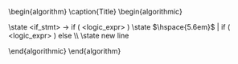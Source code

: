 \begin{algorithm}
\caption{Title}
\begin{algorithmic}

\state <if\_stmt> → if ( <logic\_expr> ) <stmt>
\state $\hspace{5.6em}$ | if ( <logic\_expr> ) <stmt> else <stmt> \\\\
\state new line

\end{algorithmic}
\end{algorithm}

